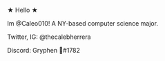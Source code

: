 ★ Hello ★

Im @Caleo010! A NY-based computer science major.

Twitter, IG: @thecalebherrera

Discord: Gryphen 🌠#1782
